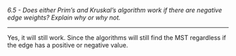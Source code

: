 *6.5 - Does either Prim’s and Kruskal’s algorithm work if there are negative edge weights? Explain why or why not.*
***
Yes, it will still work. Since the algorithms will still find the MST regardless if the edge has a positive or negative value.
